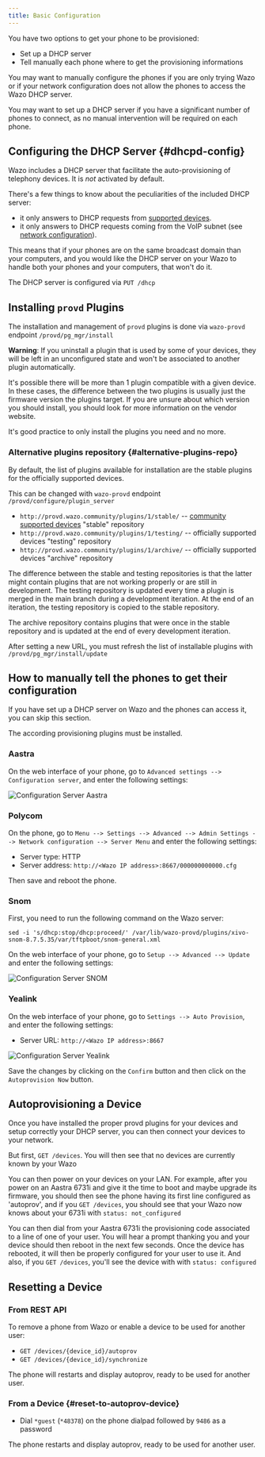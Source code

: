```yaml
---
title: Basic Configuration
---
```


You have two options to get your phone to be provisioned:

- Set up a DHCP server
- Tell manually each phone where to get the provisioning informations

You may want to manually configure the phones if you are only trying Wazo or if your network
configuration does not allow the phones to access the Wazo DHCP server.

You may want to set up a DHCP server if you have a significant number of phones to connect, as no
manual intervention will be required on each phone.

## Configuring the DHCP Server {#dhcpd-config}

Wazo includes a DHCP server that facilitate the auto-provisioning of telephony devices. It is _not_
activated by default.

There's a few things to know about the peculiarities of the included DHCP server:

- it only answers to DHCP requests from [supported devices](/uc-doc/ecosystem/supported_devices).
- it only answers to DHCP requests coming from the VoIP subnet (see
  [network configuration](/uc-doc/system/network)).

This means that if your phones are on the same broadcast domain than your computers, and you would
like the DHCP server on your Wazo to handle both your phones and your computers, that won't do it.

The DHCP server is configured via `PUT /dhcp`

## Installing `provd` Plugins

The installation and management of `provd` plugins is done via `wazo-provd` endpoint
`/provd/pg_mgr/install`

**Warning**: If you uninstall a plugin that is used by some of your devices, they will be left in an
unconfigured state and won't be associated to another plugin automatically.

It's possible there will be more than 1 plugin compatible with a given device. In these cases, the
difference between the two plugins is usually just the firmware version the plugins target. If you
are unsure about which version you should install, you should look for more information on the
vendor website.

It's good practice to only install the plugins you need and no more.

### Alternative plugins repository {#alternative-plugins-repo}

By default, the list of plugins available for installation are the stable plugins for the officially
supported devices.

This can be changed with `wazo-provd` endpoint `/provd/configure/plugin_server`

- `http://provd.wazo.community/plugins/1/stable/` --
  [community supported devices](/uc-doc/ecosystem/supported_devices) "stable" repository
- `http://provd.wazo.community/plugins/1/testing/` -- officially supported devices "testing"
  repository
- `http://provd.wazo.community/plugins/1/archive/` -- officially supported devices "archive"
  repository

The difference between the stable and testing repositories is that the latter might contain plugins
that are not working properly or are still in development. The testing repository is updated every
time a plugin is merged in the main branch during a development iteration. At the end of an
iteration, the testing repository is copied to the stable repository.

The archive repository contains plugins that were once in the stable repository and is updated
at the end of every development iteration.

After setting a new URL, you must refresh the list of installable plugins with
`/provd/pg_mgr/install/update`

## How to manually tell the phones to get their configuration

If you have set up a DHCP server on Wazo and the phones can access it, you can skip this section.

The according provisioning plugins must be installed.

### Aastra

On the web interface of your phone, go to `Advanced settings --> Configuration server`, and enter
the following settings:

![Configuration Server Aastra](/images/uc-doc/provisioning/config_server_aastra.png)

### Polycom

On the phone, go to
`Menu --> Settings --> Advanced --> Admin Settings --> Network configuration --> Server Menu` and
enter the following settings:

- Server type: HTTP
- Server address: `http://<Wazo IP address>:8667/000000000000.cfg`

Then save and reboot the phone.

### Snom

First, you need to run the following command on the Wazo server:

```shell
sed -i 's/dhcp:stop/dhcp:proceed/' /var/lib/wazo-provd/plugins/xivo-snom-8.7.5.35/var/tftpboot/snom-general.xml
```

On the web interface of your phone, go to `Setup --> Advanced --> Update` and enter the following
settings:

![Configuration Server SNOM](/images/uc-doc/provisioning/config_server_snom.png)

### Yealink

On the web interface of your phone, go to `Settings --> Auto Provision`, and enter the following
settings:

- Server URL: `http://<Wazo IP address>:8667`

![Configuration Server Yealink](/images/uc-doc/provisioning/config_server_yealink.png)

Save the changes by clicking on the `Confirm` button and then click on the `Autoprovision Now`
button.

## Autoprovisioning a Device

Once you have installed the proper provd plugins for your devices and setup correctly your DHCP
server, you can then connect your devices to your network.

But first, `GET /devices`. You will then see that no devices are currently known by your Wazo

You can then power on your devices on your LAN. For example, after you power on an Aastra 6731i and
give it the time to boot and maybe upgrade its firmware, you should then see the phone having its
first line configured as 'autoprov', and if you `GET /devices`, you should see that your Wazo now
knows about your 6731i with `status: not_configured`

You can then dial from your Aastra 6731i the provisioning code associated to a line of one of your
user. You will hear a prompt thanking you and your device should then reboot in the next few
seconds. Once the device has rebooted, it will then be properly configured for your user to use it.
And also, if you `GET /devices`, you'll see the device with with `status: configured`

## Resetting a Device

### From REST API

To remove a phone from Wazo or enable a device to be used for another user:

- `GET /devices/{device_id}/autoprov`
- `GET /devices/{device_id}/synchronize`

The phone will restarts and display autoprov, ready to be used for another user.

### From a Device {#reset-to-autoprov-device}

- Dial `*guest` (`*48378`) on the phone dialpad followed by `9486` as a password

The phone restarts and display autoprov, ready to be used for another user.
